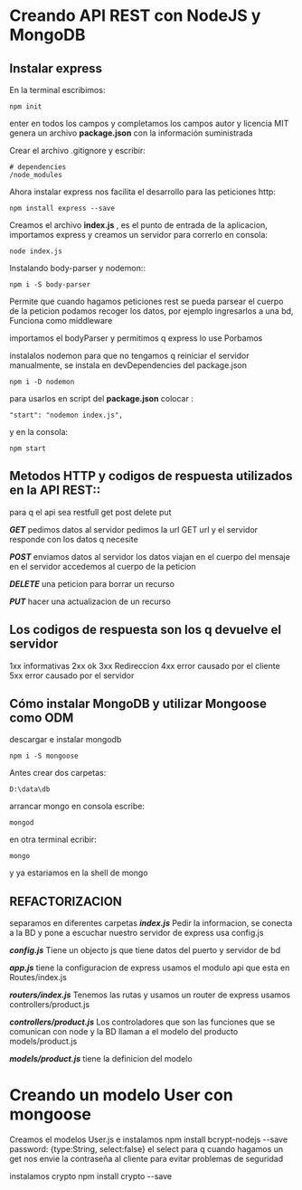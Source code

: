 # Creando API REST con NodeJS y MongoDB

## Instalar express
En la terminal escribimos:
```
npm init
```
enter en todos los campos y completamos los campos autor y licencia MIT
genera un archivo **package.json** con la información suministrada

Crear el archivo .gitignore y escribir:
```
# dependencies
/node_modules
```

Ahora instalar express nos facilita el desarrollo para las peticiones http:
```
npm install express --save
```

Creamos el archivo **index.js** , es el punto de entrada de la aplicacion, importamos express y creamos un servidor
para correrlo en consola:
```
node index.js
```
Instalando body-parser y nodemon::
```
npm i -S body-parser
```
Permite que cuando hagamos peticiones rest se pueda parsear el cuerpo de la peticion podamos recoger los datos, por ejemplo ingresarlos a una bd, Funciona como middleware

importamos el bodyParser
y permitimos q express lo use
Porbamos

instalalos nodemon para que no tengamos q reiniciar el servidor manualmente,  se instala en devDependencies del  package.json
```
npm i -D nodemon
```
para usarlos en script del **package.json**
colocar :
```
"start": "nodemon index.js",
```
y en la consola:
```
npm start
```

## Metodos HTTP y codigos de respuesta utilizados en la API REST::

para q el api sea restfull
get
post
delete
put

__***GET***__
pedimos datos al servidor
pedimos la url
GET url y el servidor responde con los datos q necesite

__***POST***__
enviamos datos al servidor
los datos viajan en el cuerpo del mensaje
en el servidor accedemos al cuerpo de la peticion

__***DELETE***__
una peticion para borrar un recurso

__***PUT***__
hacer una actualizacion de un recurso

## Los codigos de respuesta son los q devuelve el servidor
1xx informativas
2xx ok
3xx Redireccion
4xx error causado por el cliente
5xx error causado por el servidor


## Cómo instalar MongoDB y utilizar Mongoose como ODM
descargar e instalar mongodb
```
npm i -S mongoose
```
Antes crear dos carpetas:
```
D:\data\db
```
arrancar mongo en consola escribe:
```
mongod
```
en otra terminal ecribir:
```
mongo
```
 y ya estariamos en la shell de mongo

## REFACTORIZACION
 separamos en diferentes carpetas
 __***index.js***__
 Pedir la informacion, se conecta a la BD y pone a escuchar nuestro servidor de express usa config.js

 __***config.js***__
 Tiene un objecto js que tiene datos del puerto y servidor de bd

 __***app.js***__
 tiene la configuracion de express usamos el modulo api que esta en Routes/index.js

 __***routers/index.js***__
 Tenemos las rutas y usamos un router de express usamos controllers/product.js

 __***controllers/product.js***__
 Los controladores que son las funciones que se comunican con node y la BD llaman a el modelo
 del producto models/product.js

 __***models/product.js***__
 tiene la definicion del modelo

# Creando un modelo User con mongoose
Creamos el modelos User.js
e instalamos npm install bcrypt-nodejs --save
password: {type:String, select:false} el select para q cuando hagamos un get nos envie la contraseña al cliente para evitar problemas de seguridad

instalamos crypto
npm install crypto --save
